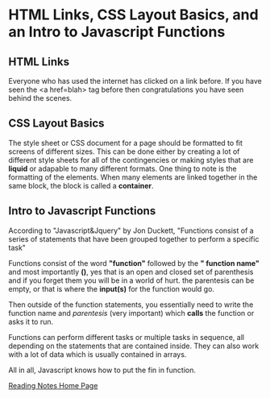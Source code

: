 # HTML Links, CSS Layout Basics, and an Intro to Javascript Functions

## HTML Links
Everyone who has used the internet has clicked on a link before. If you have seen the \<a href=blah> tag before then congratulations you have seen behind the scenes.

## CSS Layout Basics
The style sheet or CSS document for a page should be formatted to fit screens of different sizes. This can be done either by creating a lot of different style sheets for all of the contingencies or making styles that are **liquid** or adapable to many different formats. One thing to note is the formatting of the elements. When many elements are linked together in the same block, the block is called a **container**.

## Intro to Javascript Functions
According to "Javascript&Jquery" by Jon Duckett, 
  "Functions consist of a series of statements that have been grouped together to perform a specific task"

Functions consist of the word **"function"** followed by the **" function name"** and most importantly **()**, yes that is an open and closed set of parenthesis and if you forget them you will be in a world of hurt. the parentesis can be empty, or that is where the **input(s)** for the function would go.

Then outside of the function statements, you essentially need to write the function name and *parentesis* (very important) which **calls** the function or asks it to run.

Functions can perform different tasks or multiple tasks in sequence, all depending on the statements that are contained inside. They can also work with a lot of data which is usually contained in arrays.

All in all, Javascript knows how to put the fin in function.


[Reading Notes Home Page](README.md)